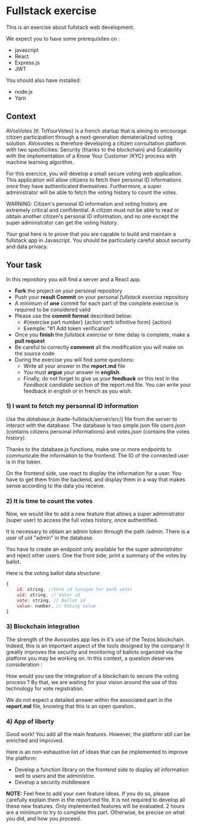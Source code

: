 # Fullstack exercise

This is an exercise about fullstack web development.

We expect you to have some prerequisites on :

- javascript
- React
- Express.js
- JWT

You should also have installed:

- node.js
- Yarn

## Context

AVosVotes (tl: ToYourVotes) is a french startup that is aiming to encourage citizen participation through a next-generation dematerialized voting solution. AVosvotes is therefore developing a citizen consultation platform with two specificities: Security (thanks to the blockchain) and Scalability with the implementation of a Know Your Customer (KYC) process with machine learning algorithm.

For this exercice, you will develop a small secure voting web application. This application will allow citizens to fetch their personal ID informations once they have authenticated themselves. Furthermore, a super administrator will be able to fetch the voting history to count the votes.

WARNING: Citizen's personal ID information and voting history are extremely critical and confidential. A citizen must not be able to read or obtain another citizen's personal ID information, and no one except the super administrator can get the voting history.

Your goal here is to prove that you are capable to build and maintain a fullstack app in Javascript.
You should be particularly careful about security and data privacy.

## Your task

In this repository you will find a server and a React app.

- __Fork__ the project on your personal repository
- Push your __result Commit__ on your personal _fullstack exercise_ repository
- A minimum of __one__ commit for each part of the complete exercise is required to be considered valid
- Please use the __commit format__ described below:
    - #{exercise part number} {action verb infinitive form} {action} 
    - Exemple: "#1 Add token verification"
- Once you __finish__ the _fullstack exercise_ or time delay is complete, make a __pull request__
- Be careful to correctly __comment__ all the modification you will make on the source code
- During the exercise you will find some questions:
    - Write all your answer in the __report.md__ file
    - You must __argue__ your answer in __english__.
    - Finally, do not forget to give us your __feedback__ on this test in the _Feedback candidate_ section of the report.md file. You can write your feedback in english or in french as you wish.

### 1) I want to fetch my personnal ID information

Use the _database.js_ (kade-fullstack/server/src/) file from the server to interact with the database. The database is two simple json file _users.json_ (contains citizens personal informations) and _votes.json_ (contains the votes history). 

Thanks to the database.js functions, make one or more endpoints to communicate the information to the frontend. The ID of the connected user is in the token.

On the frontend side, use react to display the information for a user. You have to get them from the backend, and display them in a way that makes sense according to the data you receive.

### 2) It is time to count the votes

Now, we would like to add a new feature that allows a super administrator (super user) to access the full votes history, once authentified. 

It is necessary to obtain an admin token through the path /admin. There is a user of uid "admin" in the database.

You have to create an endpoint only available for the super administrator and reject other users. One the front side, print a summary of the votes by ballot.

Here is the voting ballot data structure:

```javascript
{
    id: string, //Vote id (unique for each vote)
    uid: string, // Voter id
    vote: string, // Ballot id
    value: number, // Voting value
}
```

### 3) Blockchain integration

The strength of the Avosvotes app lies in it's use of the Tezos blockchain. Indeed, this is an important aspect of the tools designed by the company! It greatly improves the security and monitoring of ballots organized via the platform you may be working on. In this context, a question deserves consideration : 

How would you see the integration of a blockchain to secure the voting process ? By that, we are waiting for your vision around the use of this technology for vote registration.

We do not expect a detailed answer within the associated part in the __report.md__ file, knowing that this is an open question.. 


### 4) App of liberty

Good work! You add all the main features. However, the platform still can be enriched and improved.

Here is an non-exhaustive list of ideas that can be implemented to improve the platform:
- Develop a function library on the frontend side to display all information well to users and the administror.
- Develop a security middleware

__NOTE:__ Feel free to add your own feature ideas. If you do so, please carefully explain them in the report.md file. It is not required to develop all these new features. Only implemented features will be evaluated. 2 hours are a minimum to try to complete this part. Otherwise, be precise on what you did, and how you proceed.

